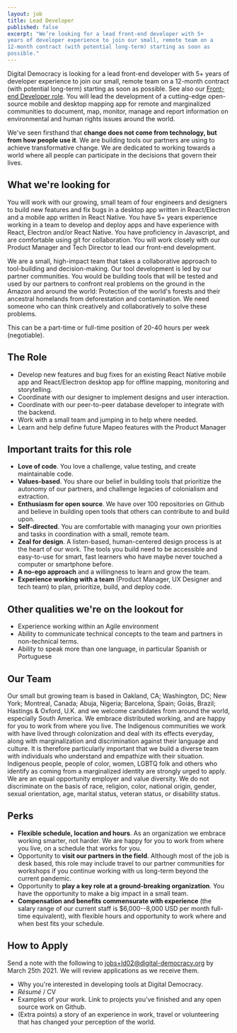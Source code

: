 ```yaml
---
layout: job
title: Lead Developer
published: false
excerpt: "We’re looking for a lead front-end developer with 5+
years of developer experience to join our small, remote team on a
12-month contract (with potential long-term) starting as soon as
possible."
---
```

Digital Democracy is looking for a lead front-end developer with 5+ years of
developer experience to join our small, remote team on a 12-month contract (with
potential long-term) starting as soon as possible. See also our [Front-end
Developer
role](/jobs/2021-02-front-end-developer/). You
will lead the development of a cutting-edge open-source mobile and desktop
mapping app for remote and marginalized communities to document, map, monitor,
manage and report information on environmental and human rights issues around
the world.

We've seen firsthand that **change does not come from technology, but
from how people use it**. We are building tools our partners are using
to achieve transformative change. We are dedicated to working towards a
world where all people can participate in the decisions that govern
their lives.

What we're looking for
----------------------

You will work with our growing, small team of four engineers and
designers to build new features and fix bugs in a desktop app written in
React/Electron and a mobile app written in React Native. You have 5+
years experience working in a team to develop and deploy apps and have
experience with React, Electron and/or React Native. You have
proficiency in Javascript, and are comfortable using git for
collaboration. You will work closely with our Product Manager and Tech
Director to lead our front-end development.

We are a small, high-impact team that takes a collaborative approach to
tool-building and decision-making. Our tool development is led by our
partner communities. You would be building tools that will be tested and
used by our partners to confront real problems on the ground in the
Amazon and around the world: Protection of the world's forests and their
ancestral homelands from deforestation and contamination. We need
someone who can think creatively and collaboratively to solve these
problems.

This can be a part-time or full-time position of 20-40 hours per week
(negotiable).

The Role
--------

- Develop new features and bug fixes for an existing React Native mobile app and React/Electron desktop app for offline mapping, monitoring and storytelling.
- Coordinate with our designer to implement designs and user interaction.
- Coordinate with our peer-to-peer database developer to integrate with the backend.
- Work with a small team and jumping in to help where needed.
- Learn and help define future Mapeo features with the Product Manager

Important traits for this role
------------------------------

- **Love of code**. You love a challenge, value testing, and create maintainable code.
- **Values-based**. You share our belief in building tools that prioritize the autonomy of our partners, and challenge legacies of colonialism and extraction.
- **Enthusiasm for open source**. We have over 100 repositories on Github and believe in building open tools that others can contribute to and build upon.
- **Self-directed**. You are comfortable with managing your own priorities and tasks in coordination with a small, remote team.
- **Zeal for design**. A listen-based, human-centered design process is at the heart of our work. The tools you build need to be accessible and easy-to-use for smart, fast learners who have maybe never touched a computer or smartphone before.
- **A no-ego approach** and a willingness to learn and grow the team.
- **Experience working with a team** (Product Manager, UX Designer and tech team) to plan, prioritize, build, and deploy code.

Other qualities we're on the lookout for
----------------------------------------

- Experience working within an Agile environment
- Ability to communicate technical concepts to the team and partners in non-technical terms.
- Ability to speak more than one language, in particular Spanish or Portuguese

Our Team
--------

Our small but growing team is based in Oakland, CA; Washington, DC; New
York; Montreal, Canada; Abuja, Nigeria; Barcelona, Spain; Goiás, Brazil;
Hastings & Oxford, U.K. and we welcome candidates from around the world,
especially South America. We embrace distributed working, and are happy
for you to work from where you live. The Indigenous communities we work
with have lived through colonization and deal with its effects everyday,
along with marginalization and discrimination against their language and
culture. It is therefore particularly important that we build a diverse
team with individuals who understand and empathize with their situation.
Indigenous people, people of color, women, LGBTQ folk and others who
identify as coming from a marginalized identity are strongly urged to
apply. We are an equal opportunity employer and value diversity. We do
not discriminate on the basis of race, religion, color, national origin,
gender, sexual orientation, age, marital status, veteran status, or
disability status.

Perks
-----

- **Flexible schedule, location and hours**. As an organization we embrace working smarter, not harder. We are happy for you to work from where you live, on a schedule that works for you.
- Opportunity to **visit our partners in the field**. Although most of the job is desk based, this role may include travel to our partner communities for workshops if you continue working with us long-term beyond the current pandemic.
- Opportunity to **play a key role at a ground-breaking organization**. You have the opportunity to make a big impact in a small team.
- **Compensation and benefits commensurate with experience** (the salary range of our current staff is $6,000--8,000 USD per month full-time equivalent), with flexible hours and opportunity to work where and when best fits your schedule.

How to Apply
------------

Send a note with the following to [jobs+ld02@digital-democracy.org](mailto:jobs+ld02@digital-democracy.org) by March 25th 2021. We will review applications as we receive them.

- Why you're interested in developing tools at Digital Democracy.
- *Résumé* / CV
- Examples of your work. Link to projects you've finished and any open source work on Github.
- (Extra points) a story of an experience in work, travel or volunteering that has changed your perception of the world.
